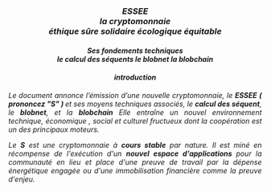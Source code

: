 <h3 align="center"> <I> ESSEE<br>la cryptomonnaie <br> éthique sûre solidaire écologique équitable
</h3>
    
<h4 align="center"> <I> Ses fondements techniques <br>le calcul des séquents le blobnet la blobchain <I> </h4>



<h4 align="center"> <I> introduction <I> </h4>

<p align="justify">  <I> Le document annonce l’émission d’une nouvelle cryptomonnaie, le <B> ESSEE ( prononcez "S" ) </B> et ses moyens techniques associés, le <B> calcul des séquent</B>, le <B>blobnet</B>, et la <B>blobchain</B>  Elle entraîne un nouvel environnement technique, économique , social et culturel fructueux dont la coopération est un des principaux moteurs.<I> 
    </p>

<p align="justify"> <I> Le <B>S</B> est une cryptomonnaie à <B>cours stable</B> par nature. Il est miné en récompense de l'exécution d'un <B>nouvel espace d'applications </B>pour la communauté en lieu et place d'une preuve de travail par la dépense énergétique engagée ou d'une immobilisation financière comme la preuve d'enjeu.</I>
</p>



                                                             
                                 
                                       
                                     
